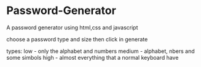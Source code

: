 # Password-Generator
A password generator using html,css and javascript

choose a password type and size then click in generate

types:
low - only the alphabet and numbers
medium - alphabet, nbers and some simbols
high - almost everything that a normal keyboard have
